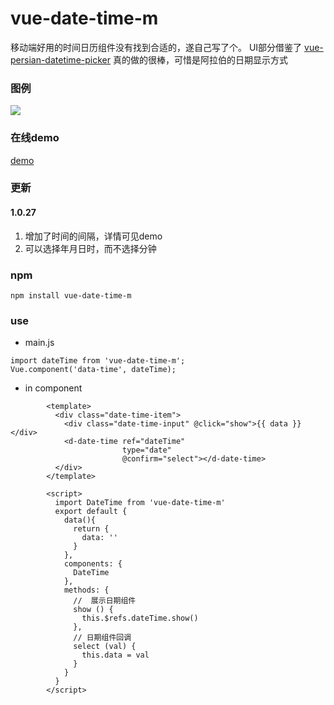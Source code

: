 # vue-date-time-m


移动端好用的时间日历组件没有找到合适的，遂自己写了个。
UI部分借鉴了  [vue-persian-datetime-picker](https://talkhabi.github.io/vue-persian-datetime-picker) 真的做的很棒，可惜是阿拉伯的日期显示方式


### 图例

![](https://github.com/mayufo/vue-date-time-m/blob/master/img.gif)

### 在线demo
[demo](https://mayufo.github.io/vue-date-time-m/)

### 更新

#### 1.0.27
 1. 增加了时间的间隔，详情可见demo
 2. 可以选择年月日时，而不选择分钟

### npm

```
npm install vue-date-time-m
```

### use
- main.js

```
import dateTime from 'vue-date-time-m';
Vue.component('data-time', dateTime);
```

- in component
```
        <template>
          <div class="date-time-item">
            <div class="date-time-input" @click="show">{{ data }}</div>
            <d-date-time ref="dateTime"
                         type="date"
                         @confirm="select"></d-date-time>
          </div>
        </template>

        <script>
          import DateTime from 'vue-date-time-m'
          export default {
            data(){
              return {
                data: ''
              }
            },
            components: {
              DateTime
            },
            methods: {
              //  展示日期组件
              show () {
                this.$refs.dateTime.show()
              },
              // 日期组件回调
              select (val) {
                this.data = val
              }
            }
          }
        </script>
```
